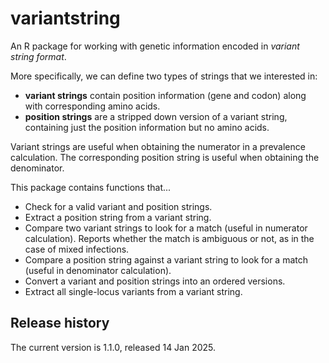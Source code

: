 
# variantstring

An R package for working with genetic information encoded in *variant string format*.

More specifically, we can define two types of strings that we interested in:

- **variant strings** contain position information (gene and codon) along with corresponding amino acids.
- **position strings** are a stripped down version of a variant string, containing just the position information but no amino acids.

Variant strings are useful when obtaining the numerator in a prevalence calculation. The corresponding position string is useful when obtaining the denominator.

This package contains functions that...

- Check for a valid variant and position strings.
- Extract a position string from a variant string.
- Compare two variant strings to look for a match (useful in numerator calculation). Reports whether the match is ambiguous or not, as in the case of mixed infections.
- Compare a position string against a variant string to look for a match (useful in denominator calculation).
- Convert a variant and position strings into an ordered versions.
- Extract all single-locus variants from a variant string.

## Release history

The current version is 1.1.0, released 14 Jan 2025.

